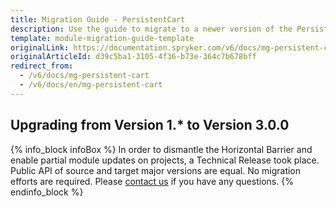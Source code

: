 ```yaml
---
title: Migration Guide - PersistentCart
description: Use the guide to migrate to a newer version of the PersistentCart module.
template: module-migration-guide-template
originalLink: https://documentation.spryker.com/v6/docs/mg-persistent-cart
originalArticleId: d39c5ba1-3105-4f36-b73e-364c7b678bff
redirect_from:
  - /v6/docs/mg-persistent-cart
  - /v6/docs/en/mg-persistent-cart
---
```


## Upgrading from Version 1.* to Version 3.0.0
{% info_block infoBox %}
In order to dismantle the Horizontal Barrier and enable partial module updates on projects, a Technical Release took place. Public API of source and target major versions are equal. No migration efforts are required. Please [contact us](https://spryker.com/en/support/) if you have any questions.
{% endinfo_block %}
